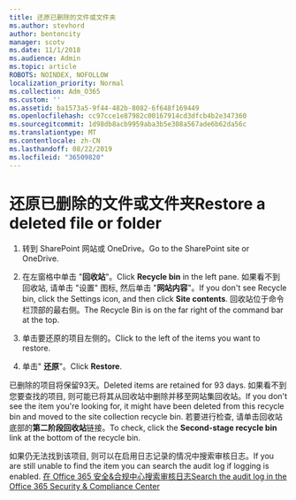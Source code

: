 ```yaml
---
title: 还原已删除的文件或文件夹
ms.author: stevhord
author: bentoncity
manager: scotv
ms.date: 11/1/2018
ms.audience: Admin
ms.topic: article
ROBOTS: NOINDEX, NOFOLLOW
localization_priority: Normal
ms.collection: Adm_O365
ms.custom: ''
ms.assetid: ba1573a5-9f44-482b-8082-6f648f169449
ms.openlocfilehash: cc97cce1e87982c00167914cd3dfcb4b2e347360
ms.sourcegitcommit: 1d98db8acb9959aba3b5e308a567ade6b62da56c
ms.translationtype: MT
ms.contentlocale: zh-CN
ms.lasthandoff: 08/22/2019
ms.locfileid: "36509820"
---
```

# <a name="restore-a-deleted-file-or-folder"></a><span data-ttu-id="b13ed-102">还原已删除的文件或文件夹</span><span class="sxs-lookup"><span data-stu-id="b13ed-102">Restore a deleted file or folder</span></span>

1. <span data-ttu-id="b13ed-103">转到 SharePoint 网站或 OneDrive。</span><span class="sxs-lookup"><span data-stu-id="b13ed-103">Go to the SharePoint site or OneDrive.</span></span>
    
2. <span data-ttu-id="b13ed-104">在左窗格中单击 "**回收站**"。</span><span class="sxs-lookup"><span data-stu-id="b13ed-104">Click **Recycle bin** in the left pane.</span></span> <span data-ttu-id="b13ed-105">如果看不到回收站, 请单击 "设置" 图标, 然后单击 "**网站内容**"。</span><span class="sxs-lookup"><span data-stu-id="b13ed-105">If you don't see Recycle bin, click the Settings icon, and then click **Site contents**.</span></span> <span data-ttu-id="b13ed-106">回收站位于命令栏顶部的最右侧。</span><span class="sxs-lookup"><span data-stu-id="b13ed-106">The Recycle Bin is on the far right of the command bar at the top.</span></span>
    
3. <span data-ttu-id="b13ed-107">单击要还原的项目左侧的。</span><span class="sxs-lookup"><span data-stu-id="b13ed-107">Click to the left of the items you want to restore.</span></span>
    
4. <span data-ttu-id="b13ed-108">单击" **还原**"。</span><span class="sxs-lookup"><span data-stu-id="b13ed-108">Click **Restore**.</span></span>
    
<span data-ttu-id="b13ed-109">已删除的项目将保留93天。</span><span class="sxs-lookup"><span data-stu-id="b13ed-109">Deleted items are retained for 93 days.</span></span> <span data-ttu-id="b13ed-110">如果看不到您要查找的项目, 则可能已将其从回收站中删除并移至网站集回收站。</span><span class="sxs-lookup"><span data-stu-id="b13ed-110">If you don't see the item you're looking for, it might have been deleted from this recycle bin and moved to the site collection recycle bin.</span></span> <span data-ttu-id="b13ed-111">若要进行检查, 请单击回收站底部的**第二阶段回收站**链接。</span><span class="sxs-lookup"><span data-stu-id="b13ed-111">To check, click the **Second-stage recycle bin** link at the bottom of the recycle bin.</span></span> 
  
<span data-ttu-id="b13ed-112">如果仍无法找到该项目, 则可以在启用日志记录的情况中搜索审核日志。</span><span class="sxs-lookup"><span data-stu-id="b13ed-112">If you are still unable to find the item you can search the audit log if logging is enabled.</span></span> [<span data-ttu-id="b13ed-113">在 Office 365 安全&amp;合规中心搜索审核日志</span><span class="sxs-lookup"><span data-stu-id="b13ed-113">Search the audit log in the Office 365 Security &amp; Compliance Center</span></span>](https://support.office.com/article/0d4d0f35-390b-4518-800e-0c7ec95e946c.aspx)
  

